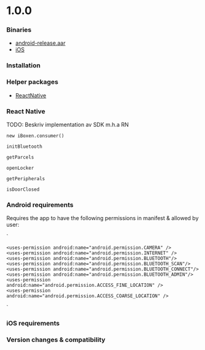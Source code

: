 # 1.0.0

### Binaries
- [android-release.aar](./android-release.aar)
- [iOS](./ios)

### Installation

### Helper packages
- [ReactNative](./ReactNative)

### React Native
TODO: Beskriv implementation av SDK m.h.a RN

`new iBoxen.consumer()`

`initBluetooth`

`getParcels`

`openLocker`

`getPeripherals`

`isDoorClosed`

### Android requirements
Requires the app to have the following permissions in manifest & allowed by user:

`   <uses-permission android:name="android.permission.INTERNET" />
    
    <uses-permission android:name="android.permission.CAMERA" />
    <uses-permission android:name="android.permission.INTERNET" />
    <uses-permission android:name="android.permission.BLUETOOTH"/>
    <uses-permission android:name="android.permission.BLUETOOTH_SCAN"/>
    <uses-permission android:name="android.permission.BLUETOOTH_CONNECT"/>
    <uses-permission android:name="android.permission.BLUETOOTH_ADMIN"/>
    <uses-permission android:name="android.permission.ACCESS_FINE_LOCATION" />
    <uses-permission android:name="android.permission.ACCESS_COARSE_LOCATION" />
`

### iOS requirements 

### Version changes & compatibility